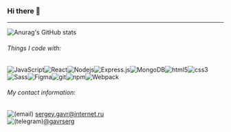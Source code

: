 ### Hi there 👋
---
![Anurag's GitHub stats](https://github-readme-stats.vercel.app/api?username=serggavr&show_icons=true&theme=radical)

###### Things I code with:
<img alt="JavaScript" src="https://img.shields.io/badge/-JavaScript-yellow?logo=javascript" /><img alt="React" src="https://img.shields.io/badge/-React-45b8d8?style=flat-square&logo=react&logoColor=white" /><img alt="Nodejs" src="https://img.shields.io/badge/-Nodejs-43853d?style=flat-square&logo=Node.js&logoColor=white" /><img alt="Express.js" src="https://img.shields.io/badge/-Express.js-green?logo=express" /><img alt="MongoDB" src="https://img.shields.io/badge/-MongoDB-13aa52?style=flat-square&logo=mongodb&logoColor=white" /><img alt="html5" src="https://img.shields.io/badge/-HTML5-E34F26?style=flat-square&logo=html5&logoColor=white" /><img alt="css3" src="https://img.shields.io/badge/-CSS3-blue?logo=css3" /><img alt="Sass" src="https://img.shields.io/badge/-Sass-CC6699?style=flat-square&logo=sass&logoColor=white" /><img alt="Figma" src="https://img.shields.io/badge/-Figma-white?logo=figma" /><img alt="git" src="https://img.shields.io/badge/-Git-F05032?style=flat-square&logo=git&logoColor=white" /><img alt="npm" src="https://img.shields.io/badge/-NPM-CB3837?style=flat-square&logo=npm&logoColor=white" /><img alt="Webpack" src="https://img.shields.io/badge/-Webpack-8DD6F9?style=flat-square&logo=webpack&logoColor=white" />



###### My contact information:  
![(email)](https://img.icons8.com/material-outlined/13/000000/email-open.png) [sergey.gavr@internet.ru](mailto:sergey.gavr@internet.ru)  
![(telegram)](https://img.icons8.com/material-rounded/12/000000/telegram-app.png)[@gavrserg](https://t.me/gavrserg)  
<!-- ![(linkedin)](https://img.icons8.com/material-rounded/12/000000/linkedin--v2.png)*Coming soon*   -->
<!-- ![(facebook)](https://img.icons8.com/ios-glyphs/12/000000/facebook-new.png)*Coming soon* -->
<!--
**serggavr/serggavr** is a ✨ _special_ ✨ repository because its `README.md` (this file) appears on your GitHub profile.

Here are some ideas to get you started:

- 🔭 I’m currently working on ...
- 🌱 I’m currently learning ...
- 👯 I’m looking to collaborate on ...
- 🤔 I’m looking for help with ...
- 💬 Ask me about ...
- 📫 How to reach me: ...
- 😄 Pronouns: ...
- ⚡ Fun fact: ...
-->